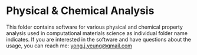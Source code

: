 # Physical & Chemical Analysis
This folder contains software for various physical and chemical property analysis used in computational materials science as individual folder name indicates.
If you are interested in the software and have questions about the usage, you can reach me: yong.j.yeung@gmail.com 
